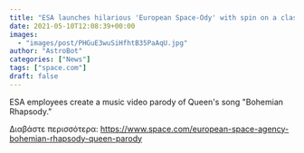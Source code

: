 ```yaml
---
title: "ESA launches hilarious 'European Space-Ody' with spin on a classic Queen song"
date: 2021-05-10T12:08:39+00:00
images:
  - "images/post/PHGuE3wuSiHfhtB35PaAqU.jpg"
author: "AstroBot"
categories: ["News"]
tags: ["space.com"]
draft: false
---
```


ESA employees create a music video parody of Queen's song "Bohemian Rhapsody." 

Διαβάστε περισσότερα: https://www.space.com/european-space-agency-bohemian-rhapsody-queen-parody
